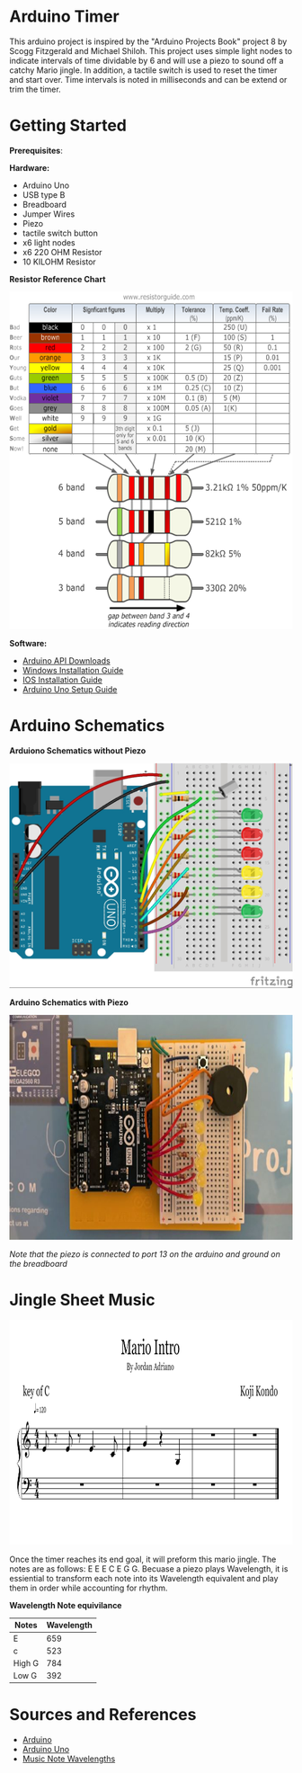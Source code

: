 # Arduino Timer

This arduino project is inspired by the "Arduino Projects Book" project 8 by Scogg Fitzgerald and Michael Shiloh. This project uses simple light nodes to indicate intervals of time dividable  by 6 and will use a piezo to sound off a catchy Mario jingle. In addition, a tactile switch is used to reset the timer and start over. Time intervals is noted in milliseconds and can be extend or trim the timer. 

# Getting Started
  
  **Prerequisites**:
  
  **Hardware:**
  - Arduino Uno
  - USB type B
  - Breadboard
  - Jumper Wires
  - Piezo  
  - tactile switch button
  - x6 light nodes
  - x6 220 OHM Resistor
  - 10 KILOHM Resistor


 **Resistor Reference Chart**
  
 <img src="Project Pictures/Resistor-Chart.png" width="700" height="600">
 
 **Software:**
 
 - [Arduino API Downloads](https://www.arduino.cc/en/main/software)
 - [Windows Installation Guide](https://www.arduino.cc/en/guide/windows)
 - [IOS Installation Guide](https://www.arduino.cc/en/guide/macOSX)
 - [Arduino Uno Setup Guide](https://www.arduino.cc/en/Guide/ArduinoUno)
 
 
 # Arduino Schematics
 
 **Arduiono Schematics without Piezo**
 
 <img src="Project Pictures/Arduino Blueprints.jpg" width="700" height="400">
 
 **Arduino Schematics with Piezo**
 
 <img src="Project Pictures/Arduino Timer Schematic.jpg"  width="700" height="400">
 
 *Note that the piezo is connected to port 13 on the arduino and ground on the breadboard*
 
 
# Jingle Sheet Music

<img src = "Project Pictures/Mario Intro Sheet Music.PNG" width="900" height="400">

Once the timer reaches its end goal, it will preform this mario jingle. The notes are as follows: E E E C E G G. Becuase a piezo plays Wavelength, it is essiential to transform each note into its Wavelength equivalent and play them in order while accounting for rhythm.

**Wavelength Note equivilance** 

|Notes          | Wavelength     |
| ------------- | ---------------|
| E             | 659            | 
| c             | 523            |  
| High G        | 784            |   
| Low G         | 392            | 

# Sources and References


 - [Arduino](https://www.arduino.cc/)
 - [Arduino Uno](https://store.arduino.cc/usa/arduino-starter-kit)
 - [Music Note Wavelengths](https://pages.mtu.edu/~suits/notefreqs.html)
